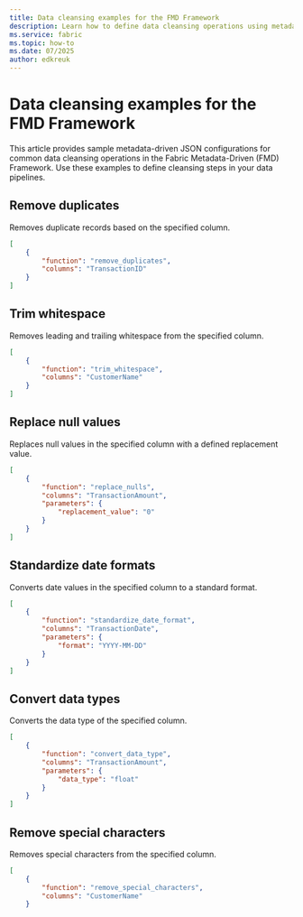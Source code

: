 ```yaml
---
title: Data cleansing examples for the FMD Framework
description: Learn how to define data cleansing operations using metadata-driven JSON for the Fabric Metadata-Driven (FMD) Framework.
ms.service: fabric
ms.topic: how-to
ms.date: 07/2025
author: edkreuk
---
```


# Data cleansing examples for the FMD Framework

This article provides sample metadata-driven JSON configurations for common data cleansing operations in the Fabric Metadata-Driven (FMD) Framework. Use these examples to define cleansing steps in your data pipelines.

## Remove duplicates

Removes duplicate records based on the specified column.

```json
[
    {
        "function": "remove_duplicates",
        "columns": "TransactionID"
    }
]
```

## Trim whitespace

Removes leading and trailing whitespace from the specified column.

```json
[
    {
        "function": "trim_whitespace",
        "columns": "CustomerName"
    }
]
```

## Replace null values

Replaces null values in the specified column with a defined replacement value.

```json
[
    {
        "function": "replace_nulls",
        "columns": "TransactionAmount",
        "parameters": {
            "replacement_value": "0"
        }
    }
]
```

## Standardize date formats

Converts date values in the specified column to a standard format.

```json
[
    {
        "function": "standardize_date_format",
        "columns": "TransactionDate",
        "parameters": {
            "format": "YYYY-MM-DD"
        }
    }
]
```

## Convert data types

Converts the data type of the specified column.

```json
[
    {
        "function": "convert_data_type",
        "columns": "TransactionAmount",
        "parameters": {
            "data_type": "float"
        }
    }
]
```

## Remove special characters

Removes special characters from the specified column.

```json
[
    {
        "function": "remove_special_characters",
        "columns": "CustomerName"
    }